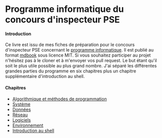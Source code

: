 # Programme informatique du concours d'inspecteur PSE

#### Introduction

Ce livre est issu de mes fiches de préparation pour le concours d'inspecteur PSE concernant le
[programme informatique](https://www.economie.gouv.fr/recrutement/aide-a-preparation-concours-interne-dinspecteur-programmeur-systeme-dexploitation-pse-de).
Il est publié au format [mdbook](https://rust-lang.github.io/mdBook/) sous licence MIT. Si vous
souhaitez participer au projet n'hésitez pas à le cloner et à m'envoyer vos pull request. Le but
étant qu'il soit le plus utile possible au plus grand nombre. J'ai séparé les différentes grandes
parties du programme en six chapitres plus un chapitre supplémentaire d'introduction au shell.

#### Chapitres

* [Algorithmique et méthodes de programmation](PSE_Algo/index.md)
* [Système](PSE_Sys/index.md)
* [Données](PSE_Don/index.md)
* [Réseau](PSE_Res/index.md)
* [Logiciels](PSE_Log/index.md)
* [Environnement](PSE_Env/index.md)
* [Introduction au shell](shell_introduction/index.md)
